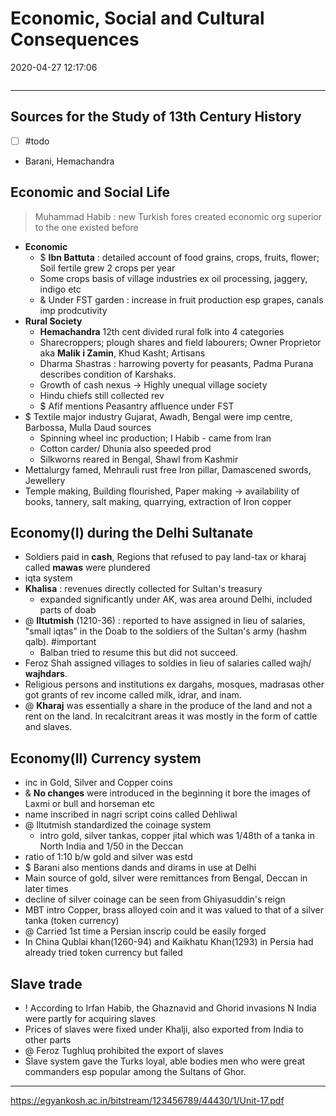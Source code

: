 # Economic, Social and Cultural Consequences
2020-04-27 12:17:06

```toc
```
---

## Sources for the Study of 13th Century History 
- [ ]   #todo 
- Barani, Hemachandra

## Economic and Social Life
>   Muhammad Habib : new Turkish fores created economic org superior to the one existed before
-   **Economic**
    - $  **Ibn Battuta** : detailed account of food grains, crops, fruits, flower; Soil fertile grew 2 crops per year
    -   Some crops basis of village industries ex oil processing, jaggery, indigo etc
    - & Under FST garden : increase in fruit production esp grapes, canals imp prodcutivity
-   **Rural Society**
	-   **Hemachandra** 12th cent divided rural folk into 4 categories
	-   Sharecroppers; plough shares and field labourers; Owner Proprietor aka **Malik i Zamin**, Khud Kasht; Artisans
	-   Dharma Shastras : harrowing poverty for peasants, Padma Purana describes condition of Karshaks.
	-   Growth of cash nexus -> Highly unequal village society
	-   Hindu chiefs still collected rev
	- $  Afif mentions Peasantry affluence under FST
- $   Textile major industry Gujarat, Awadh, Bengal were imp centre, Barbossa, Mulla Daud sources
	-   Spinning wheel inc production; I Habib - came from Iran
	-   Cotton carder/ Dhunia also speeded prod
	-   Silkworns reared in Bengal, Shawl from Kashmir
-   Mettalurgy famed, Mehrauli rust free Iron pillar, Damascened swords, Jewellery
-   Temple making, Building flourished, Paper making -> availability of books, tannery, salt making, quarrying, extraction of Iron copper

## Economy(I) during the Delhi Sultanate 
-   Soldiers paid in **cash**, Regions that refused to pay land-tax or kharaj called **mawas** were plundered
-   iqta system
-   **Khalisa** : revenues directly collected for Sultan's treasury
	-   expanded significantly under AK, was area around Delhi, included parts of doab
- @  **Iltutmish** (1210-36) : reported to have assigned in lieu of salaries, "small iqtas" in the Doab to the soldiers of the Sultan's army (hashm qalb). #important 
	-   Balban tried to resume this but did not succeed.
-   Feroz Shah assigned villages to soldies in lieu of salaries called wajh/ **wajhdars**.
-   Religious persons and institutions ex dargahs, mosques, madrasas other got grants of rev income called milk, idrar, and inam.
- @   **Kharaj** was essentially a share in the produce of the land and not a rent on the land. In recalcitrant areas it was mostly in the form of cattle and slaves.

## Economy(II) Currency system 
-   inc in Gold, Silver and Copper coins 
- &  **No changes** were introduced in the beginning it bore the images of Laxmi or bull and horseman etc
-   name inscribed in nagri script coins called Dehliwal
- @  Iltutmish standardized the coinage system
    -   intro gold, silver tankas, copper jital which was 1/48th of a tanka in North India and 1/50 in the Deccan
-   ratio of 1:10 b/w gold and silver was estd
- $ Barani also mentions dands and dirams in use at Delhi
-   Main source of gold, silver were remittances from Bengal, Deccan in later times
-   decline of silver coinage can be seen from Ghiyasuddin's reign
-   MBT intro Copper, brass alloyed coin and it was valued to that of a silver tanka (token currency)
- @  Carried 1st time a Persian inscrip could be easily forged
-   In China Qublai khan(1260-94) and Kaikhatu Khan(1293) in Persia had already tried token currency but failed

## Slave trade 
- !  According to Irfan Habib, the Ghaznavid and Ghorid invasions N India were partly for acquiring slaves
-   Prices of slaves were fixed under Khalji, also exported from India to other parts
- @  Feroz Tughluq prohibited the export of slaves
-   Slave system gave the Turks loyal, able bodies men who were great commanders esp popular among the Sultans of Ghor.
 
---

https://egyankosh.ac.in/bitstream/123456789/44430/1/Unit-17.pdf
 








